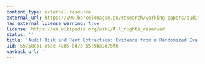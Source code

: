 ```yaml
---
content_type: external-resource
external_url: https://www.barcelonagse.eu/research/working-papers/audit-risk-and-rent-extraction-evidence-randomized-evaluation-brazil
has_external_license_warning: true
license: https://en.wikipedia.org/wiki/All_rights_reserved
status: ''
title: 'Audit Risk and Rent Extraction: Evidence from a Randomized Evaluation in Brazil'
uid: 55758cb1-e6ae-4885-bd7b-55a9ba2d75f6
wayback_url: ''
---
```

